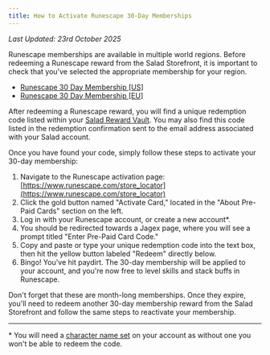 ```yaml
---
title: How to Activate Runescape 30-Day Memberships
---
```


_Last Updated: 23rd October 2025_

Runescape memberships are available in multiple world regions. Before redeeming a Runescape reward from the Salad
Storefront, it is important to check that you've selected the appropriate membership for your region.

- [Runescape 30 Day Membership \[US\]](https://salad.com/store/Rewards/020bb576-49ab-459c-98f5-6806dfa29056)
- [Runescape 30 Day Membership \[EU\]](https://salad.com/store/Rewards/da77ec96-a254-490a-a6ef-3396307ba31e)

After redeeming a Runescape reward, you will find a unique redemption code listed within your
[Salad Reward Vault](/docs/guides/using-salad/125-where-to-find-your-reward-redemption-code). You may also find this
code listed in the redemption confirmation sent to the email address associated with your Salad account.

Once you have found your code, simply follow these steps to activate your 30-day membership:

1. Navigate to the Runescape activation page:
   [https://www.runescape.com/store_locator](https://www.runescape.com/store_locator)
2. Click the gold button named "Activate Card," located in the "About Pre-Paid Cards" section on the left.
3. Log in with your Runescape account, or create a new account\*.
4. You should be redirected towards a Jagex page, where you will see a prompt titled "Enter Pre-Paid Card Code."
5. Copy and paste or type your unique redemption code into the text box, then hit the yellow button labeled "Redeem"
   directly below.
6. Bingo! You've hit paydirt. The 30-day membership will be applied to your account, and you're now free to level skills
   and stack buffs in Runescape.

Don't forget that these are month-long memberships. Once they expire, you'll need to redeem another 30-day membership
reward from the Salad Storefront and follow the same steps to reactivate your membership.

---

\* You will need a [character name set](https://support.runescape.com/hc/en-gb/articles/206519409) on your account as
without one you won't be able to redeem the code.
